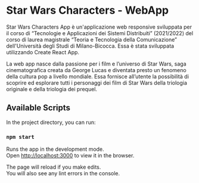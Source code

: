 # Star Wars Characters - WebApp

Star Wars Characters App è un'applicazione web responsive sviluppata per il corso di “Tecnologie e Applicazioni dei Sistemi Distribuiti” (2021/2022) del corso di laurea magistrale “Teoria e Tecnologia della Comunicazione” dell'Università degli Studi di Milano-Bicocca. Essa è stata sviluppata utilizzando Create React App.

La web app nasce dalla passione per i film e l’universo di Star Wars, saga cinematografica creata da George Lucas e diventata presto un fenomeno della cultura pop a livello mondiale. Essa fornisce all’utente la possibilità di scoprire ed esplorare tutti i personaggi dei film di Star Wars della triologia originale e della triologia dei prequel.

## Available Scripts

In the project directory, you can run:

### `npm start`

Runs the app in the development mode.\
Open [http://localhost:3000](http://localhost:3000) to view it in the browser.

The page will reload if you make edits.\
You will also see any lint errors in the console.
